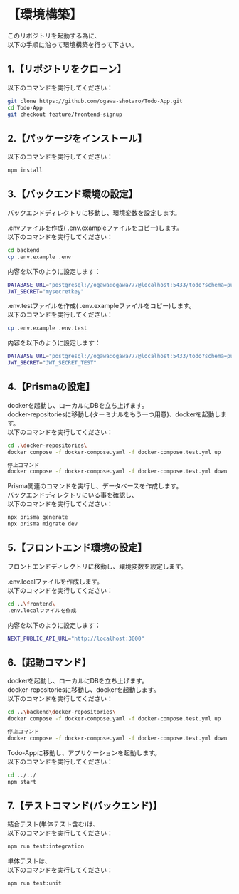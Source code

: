 # 【環境構築】

このリポジトリを起動する為に、<br />
以下の手順に沿って環境構築を行って下さい。

## 1.【リポジトリをクローン】
以下のコマンドを実行してください：

```bash
git clone https://github.com/ogawa-shotaro/Todo-App.git
cd Todo-App
git checkout feature/frontend-signup
```

## 2.【パッケージをインストール】
以下のコマンドを実行してください：

```bash
npm install
```

## 3.【バックエンド環境の設定】
バックエンドディレクトリに移動し、環境変数を設定します。

.envファイルを作成( .env.exampleファイルをコピー)します。<br />
以下のコマンドを実行してください：

```bash
cd backend
cp .env.example .env
```

内容を以下のように設定します：

```bash
DATABASE_URL="postgresql://ogawa:ogawa777@localhost:5433/todo?schema=public"
JWT_SECRET="mysecretkey"

```

.env.testファイルを作成( .env.exampleファイルをコピー)します。<br />
以下のコマンドを実行してください：

```bash
cp .env.example .env.test　
```

内容を以下のように設定します：

```bash
DATABASE_URL="postgresql://ogawa:ogawa777@localhost:5433/todo?schema=public"
JWT_SECRET="JWT_SECRET_TEST"

```

## 4.【Prismaの設定】
dockerを起動し、ローカルにDBを立ち上げます。<br />
docker-repositoriesに移動し(ターミナルをもう一つ用意)、dockerを起動します。<br />
以下のコマンドを実行してください：

```bash
cd .\docker-repositories\
docker compose -f docker-compose.yaml -f docker-compose.test.yml up

停止コマンド
docker compose -f docker-compose.yaml -f docker-compose.test.yml down

```
Prisma関連のコマンドを実行し、データベースを作成します。<br />
バックエンドディレクトリにいる事を確認し、<br />
以下のコマンドを実行してください：

```bash
npx prisma generate
npx prisma migrate dev

```

## 5.【フロントエンド環境の設定】
フロントエンドディレクトリに移動し、環境変数を設定します。

.env.localファイルを作成します。<br />
以下のコマンドを実行してください：

```bash
cd ..\frontend\
.env.localファイルを作成

```

内容を以下のように設定します：

```bash
NEXT_PUBLIC_API_URL="http://localhost:3000"
```

## 6.【起動コマンド】
dockerを起動し、ローカルにDBを立ち上げます。<br />
docker-repositoriesに移動し、dockerを起動します。<br />
以下のコマンドを実行してください：

```bash
cd ..\backend\docker-repositories\
docker compose -f docker-compose.yaml -f docker-compose.test.yml up

停止コマンド
docker compose -f docker-compose.yaml -f docker-compose.test.yml down

```

Todo-Appに移動し、アプリケーションを起動します。<br />
以下のコマンドを実行してください：

```bash
cd ../../
npm start

```

## 7.【テストコマンド(バックエンド)】
結合テスト(単体テスト含む)は、<br />
以下のコマンドを実行してください：

```bash
npm run test:integration

```

単体テストは、<br />
以下のコマンドを実行してください：
```bash
npm run test:unit


```


























